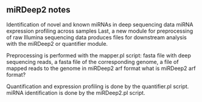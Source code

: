 ## miRDeep2 notes
Identification of novel and known miRNAs in deep sequencing data
miRNA expression profiling across samples
Last, a new module for preprocessing of raw Illumina sequencing data produces files for downstream analysis with the miRDeep2 or quantifier module. 


Preprocessing is performed with the mapper.pl script:
fasta file with deep sequencing reads, a fasta file of the corresponding genome, a file of mapped reads to the genome in miRDeep2 arf format what is miRDeep2 arf format?

Quantification and expression profiling is done by the quantifier.pl script. miRNA identification is done by the miRDeep2.pl script.
